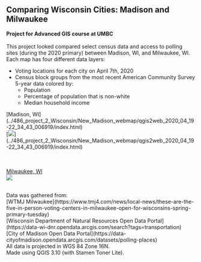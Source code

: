 ## Comparing Wisconsin Cities: Madison and Milwaukee
**Project for Advanced GIS course at UMBC**
<br><br>
This project looked compared select census data and access to polling sites (during the 2020 primary) between Madison, WI, and Milwaukee, WI.  
Each map has four different data layers:  
 <ul>
  <li>Voting locations for each city on April 7th, 2020</li>
  <li>Census block groups from the most recent American Community Survey 5-year data colored by:
    <ul>
      <li>Population</li>
      <li>Percentage of population that is non-white</li>
      <li>Median household income</li>
    </ul>
  </li>
</ul> 
[Madison, WI](../486_project_2_Wisconsin/New_Madison_webmap/qgis2web_2020_04_19-22_34_43_006919/index.html)
<br>
[<image src="../486_project_2_Wisconsin/images/Madison_webmap_thumbnail.PNG?raw=true"/>](../486_project_2_Wisconsin/New_Madison_webmap/qgis2web_2020_04_19-22_34_43_006919/index.html)

<br><br>
[Milwaukee, WI](../486_project_2_Wisconsin/New_Madison_webmap/qgis2web_2020_04_19-22_34_43_006919/index.html)
<br>
[<image src="../486_project_2_Wisconsin/images/Milwaukee_webmap_thumbnail.PNG?raw=true"/>](../486_project_2_Wisconsin/New_Madison_webmap/qgis2web_2020_04_19-22_34_43_006919/index.html)

<br>
Data was gathered from:
<br>
[WTMJ Milwaukee](https://www.tmj4.com/news/local-news/these-are-the-five-in-person-voting-centers-in-milwaukee-open-for-wisconsins-spring-primary-tuesday)
<br>
[Wisconsin Department of Natural Resources Open Data Portal](https://data-wi-dnr.opendata.arcgis.com/search?tags=transportation)
<br> 
[City of Madison Open Data Portal](https://data-cityofmadison.opendata.arcgis.com/datasets/polling-places)
<br>
All data is projected in WGS 84 Zone 16N.
<br>
Made using QGIS 3.10 (with Stamen Toner Lite).

